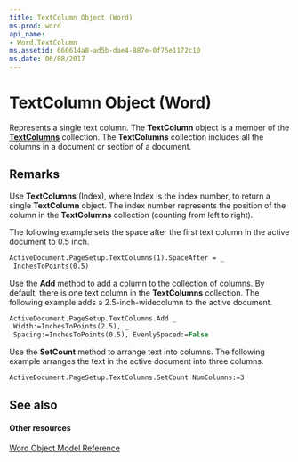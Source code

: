 ```yaml
---
title: TextColumn Object (Word)
ms.prod: word
api_name:
- Word.TextColumn
ms.assetid: 660614a8-ad5b-dae4-887e-0f75e1172c10
ms.date: 06/08/2017
---
```



# TextColumn Object (Word)

Represents a single text column. The **TextColumn** object is a member of the **[TextColumns](textcolumns-objectword.md)** collection. The **TextColumns** collection includes all the columns in a document or section of a document.


## Remarks

Use **TextColumns** (Index), where Index is the index number, to return a single **TextColumn** object. The index number represents the position of the column in the **TextColumns** collection (counting from left to right).

The following example sets the space after the first text column in the active document to 0.5 inch.




```vb
ActiveDocument.PageSetup.TextColumns(1).SpaceAfter = _ 
 InchesToPoints(0.5)
```

Use the **Add** method to add a column to the collection of columns. By default, there is one text column in the **TextColumns** collection. The following example adds a 2.5-inch-widecolumn to the active document.




```vb
ActiveDocument.PageSetup.TextColumns.Add _ 
 Width:=InchesToPoints(2.5), _ 
 Spacing:=InchesToPoints(0.5), EvenlySpaced:=False
```

Use the **SetCount** method to arrange text into columns. The following example arranges the text in the active document into three columns.




```vb
ActiveDocument.PageSetup.TextColumns.SetCount NumColumns:=3
```


## See also


#### Other resources


[Word Object Model Reference](http://msdn.microsoft.com/library/be452561-b436-bb9b-6f94-3faa9a74a6fd%28Office.15%29.aspx)


